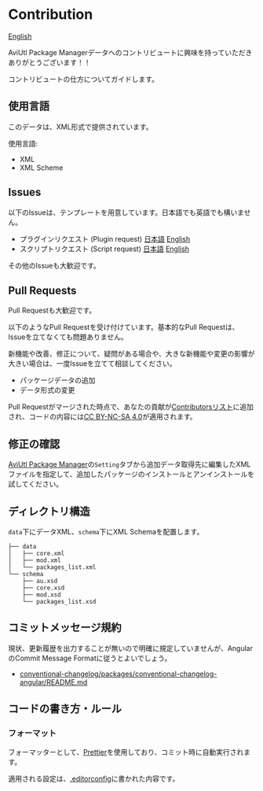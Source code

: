# Contribution

[English](./CONTRIBUTING.md)

AviUtl Package Managerデータへのコントリビュートに興味を持っていただきありがとうございます！！

コントリビュートの仕方についてガイドします。

## 使用言語

このデータは、XML形式で提供されています。

使用言語:

- XML
- XML Scheme

## Issues

以下のIssueは、テンプレートを用意しています。日本語でも英語でも構いません。

- プラグインリクエスト (Plugin request) [日本語](https://github.com/hal-shu-sato/apm-data/issues/new?labels=plugin&template=plugin_request_ja.md) [English](https://github.com/hal-shu-sato/apm-data/issues/new?labels=plugin&template=plugin_request.md)
- スクリプトリクエスト (Script request) [日本語](https://github.com/hal-shu-sato/apm-data/issues/new?labels=script&template=script_request_ja.md) [English](https://github.com/hal-shu-sato/apm-data/issues/new?labels=script&template=script_request.md)

その他のIssueも大歓迎です。

## Pull Requests

Pull Requestも大歓迎です。

以下のようなPull Requestを受け付けています。基本的なPull Requestは、Issueを立てなくても問題ありません。

新機能や改善、修正について、疑問がある場合や、大きな新機能や変更の影響が大きい場合は、一度Issueを立てて相談してください。

- パッケージデータの追加
- データ形式の変更

Pull Requestがマージされた時点で、あなたの貢献が[Contributorsリスト](https://github.com/hal-shu-sato/apm-data/graphs/contributors)に追加され、コードの内容には[CC BY-NC-SA 4.0](./LICENSE)が適用されます。

<!--[CODE OF CONDUCT](./CODE_OF_CONDUCT.md)に反する内容を含むものは受け付けません。-->

## 修正の確認

[AviUtl Package Manager](https://github.com/hal-shu-sato/apm)の`Setting`タブから追加データ取得先に編集したXMLファイルを指定して、追加したパッケージのインストールとアンインストールを試してください。

## ディレクトリ構造

`data`下にデータXML、`schema`下にXML Schemaを配置します。

```text
├── data
│   ├── core.xml
│   ├── mod.xml
│   └── packages_list.xml
└── schema
    ├── au.xsd
    ├── core.xsd
    ├── mod.xsd
    └── packages_list.xsd
```

## コミットメッセージ規約

現状、更新履歴を出力することが無いので明確に規定していませんが、AngularのCommit Message Formatに従うとよいでしょう。

- [conventional-changelog/packages/conventional-changelog-angular/README.md](https://github.com/conventional-changelog/conventional-changelog/blob/master/packages/conventional-changelog-angular/README.md)

## コードの書き方・ルール

### フォーマット

フォーマッターとして、[Prettier](https://prettier.io/)を使用しており、コミット時に自動実行されます。

適用される設定は、[.editorconfig](./.editorconfig)に書かれた内容です。
